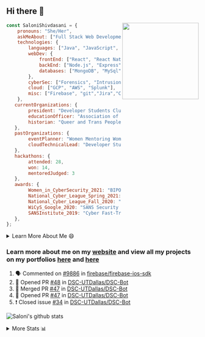 ## Hi there 👋

<img align='right' src="https://storage.googleapis.com/saloni-shivdasani-resume/Saloni.png" width="200">

```javascript
const SaloniShivdasani = {
    pronouns: "She/Her",
    askMeAbout: ["Full Stack Web Development", "Cloud Computing", "Cyber Security"],
    technologies: {
        languages: ["Java", "JavaScript", "SQL", "Python", "C++", "BASH", "R"],
        webDev: {
            frontEnd: ["React", "React Native", "Electron"],
            backEnd: ["Node.js", "Express", "Flask"],
            databases: ["MongoDB", "MySql"],
        },
        cyberSec: ["Forensics", "Intrusion Detection", "Security Operations", "Network and Application Penetration Testing"],
        cloud: ["GCP", "AWS", "Splunk"],
        misc: ["Firebase", "git","Jira","Confluence"]
    },
   currentOrganizations: {
        president: "Developer Students Club, UTD",
        educationOfficer: "Association of Computer Machinery, UTD",
        historian: "Queer and Trans People of Color, UTD",
   },
   pastOrganizations: {
        eventPlanner: "Women Mentoring Women in Engineering, UTD",
        cloudTechnicalLead: "Developer Students Club, UTD",
   },
   hackathons: {
        attended: 28,
        won: 14,
        mentoredJudged: 3
   },
   awards: {
        Women_in_CyberSecurity_2021: "BIPOC Fellowship Award",
        National_Cyber_League_Spring_2021: "Gold Bracket Competitor - Top 15% nationally",
        National_Cyber_League_Fall_2020: "Gold Bracket Competitor - Top 15% nationally",
        WiCyS_Google_2020: "SANS Security Training Scholarship",
        SANSInstitute_2019: "Cyber Fast-Track Game Quarter-Finalist",
   },
};
```

<!--START_SECTION:table-->
<details>

<summary>Learn More About Me 😄 </summary>

I am a senior at The University of Texas at Dallas, and I am currently majoring in Software Engineering with a concentration in Information Assurance. I am interested and have experience in full stack development, cloud computing, and cybersecurity. I hope to find opportunities where I can gain exposure to algorithm and project design. My ultimate aim is to develop futuristic products for users because I am inspired by the impact of computing on society.

I have experience in full stack web development through my participation and awards in hackathons where I have learnt and used React, Node.js, Express, MongoDB, Flask, NLTK, and React Native along with GIT, GCP, and Firebase. Last semester, I was also responsible for backend development for a project at a local NGO where I created a REST API using Node.js, Express, MongoDB and SQL and hosted it on servers using GCP. 

From my coursework and local competitions, I have skills in algorithms and data structures in Java, database management using SQL and machine learning using Python and R. I have also been a quarter-finalist in a national cybersecurity completion hosted by the SANS institute.

I am also actively involved in campus organization where I am the cloud technical lead for Developer Student Club, Mentor and Education Officer for Association of Computing Machinery, event planner for Women Mentoring Women in Engineering and IT Committee member for IEEE.

</details>

<!--END_SECTION:table-->

### Learn more about me on my [website](https://www.saloni-shivdasani.codes) and view all my projects on my portfolios [here](https://www.saloni-shivdasani.codes/projects) and  [here](http://devpost.com/SaloniS)

<!--START_SECTION:activity-->
1. 🗣 Commented on [#9886](https://github.com/firebase/firebase-ios-sdk/issues/9886) in [firebase/firebase-ios-sdk](https://github.com/firebase/firebase-ios-sdk)
2. 💪 Opened PR [#48](https://github.com/DSC-UTDallas/DSC-Bot/pull/48) in [DSC-UTDallas/DSC-Bot](https://github.com/DSC-UTDallas/DSC-Bot)
3. 🎉 Merged PR [#47](https://github.com/DSC-UTDallas/DSC-Bot/pull/47) in [DSC-UTDallas/DSC-Bot](https://github.com/DSC-UTDallas/DSC-Bot)
4. 💪 Opened PR [#47](https://github.com/DSC-UTDallas/DSC-Bot/pull/47) in [DSC-UTDallas/DSC-Bot](https://github.com/DSC-UTDallas/DSC-Bot)
5. ❗️ Closed issue [#34](https://github.com/DSC-UTDallas/DSC-Bot/issues/34) in [DSC-UTDallas/DSC-Bot](https://github.com/DSC-UTDallas/DSC-Bot)
<!--END_SECTION:activity-->

![Saloni's github stats](https://github-readme-stats.vercel.app/api?username=SaloniSS)

<!--START_SECTION:table-->
<details>

<summary>More Stats 📊 </summary>

<!--START_SECTION:waka-->
![Code Time](http://img.shields.io/badge/Code%20Time-1%2C022%20hrs%2037%20mins-blue)

![Lines of code](https://img.shields.io/badge/From%20Hello%20World%20I%27ve%20Written--1%20Million%20lines%20of%20code-blue)

**🐱 My GitHub Data** 

> 🏆 66 Contributions in the Year 2022
 > 
> 📦 575.5 kB Used in GitHub's Storage 
 > 
> 💼 Opted to Hire
 > 
> 📜 29 Public Repositories 
 > 
> 🔑 25 Private Repositories  
 > 
**I'm a Night 🦉** 

```text
🌞 Morning    66 commits     ███░░░░░░░░░░░░░░░░░░░░░░   14.22% 
🌆 Daytime    146 commits    ███████░░░░░░░░░░░░░░░░░░   31.47% 
🌃 Evening    188 commits    ██████████░░░░░░░░░░░░░░░   40.52% 
🌙 Night      64 commits     ███░░░░░░░░░░░░░░░░░░░░░░   13.79%

```
📅 **I'm Most Productive on Monday** 

```text
Monday       131 commits    ███████░░░░░░░░░░░░░░░░░░   28.23% 
Tuesday      78 commits     ████░░░░░░░░░░░░░░░░░░░░░   16.81% 
Wednesday    22 commits     █░░░░░░░░░░░░░░░░░░░░░░░░   4.74% 
Thursday     10 commits     ░░░░░░░░░░░░░░░░░░░░░░░░░   2.16% 
Friday       28 commits     █░░░░░░░░░░░░░░░░░░░░░░░░   6.03% 
Saturday     82 commits     ████░░░░░░░░░░░░░░░░░░░░░   17.67% 
Sunday       113 commits    ██████░░░░░░░░░░░░░░░░░░░   24.35%

```


📊 **This Week I Spent My Time On** 

```text
⌚︎ Time Zone: America/Chicago

💬 Programming Languages: 
Dart                     4 hrs 17 mins       ███████████░░░░░░░░░░░░░░   44.23% 
Other                    3 hrs 56 mins       ██████████░░░░░░░░░░░░░░░   40.67% 
Bash                     1 hr 7 mins         ███░░░░░░░░░░░░░░░░░░░░░░   11.65% 
XML                      9 mins              ░░░░░░░░░░░░░░░░░░░░░░░░░   1.69% 
Markdown                 4 mins              ░░░░░░░░░░░░░░░░░░░░░░░░░   0.7%

```

**I Mostly Code in JavaScript** 

```text
JavaScript               23 repos            ██████████░░░░░░░░░░░░░░░   41.82% 
Java                     11 repos            █████░░░░░░░░░░░░░░░░░░░░   20.0% 
Python                   8 repos             ███░░░░░░░░░░░░░░░░░░░░░░   14.55% 
CSS                      3 repos             █░░░░░░░░░░░░░░░░░░░░░░░░   5.45% 
TypeScript               3 repos             █░░░░░░░░░░░░░░░░░░░░░░░░   5.45%

```



 Last Updated on 13/06/2022 07:14:44 UTC
<!--END_SECTION:waka-->

<!--END_SECTION:table-->

<!--
**SaloniSS/SaloniSS** is a ✨ _special_ ✨ repository because its `README.md` (this file) appears on your GitHub profile.

Here are some ideas to get you started:

- 🔭 I’m currently working on ...
- 🌱 I’m currently learning ...
- 👯 I’m looking to collaborate on ...
- 🤔 I’m looking for help with ...
- 💬 Ask me about ...
- 📫 How to reach me: ...
- 😄 Pronouns: ...
- ⚡ Fun fact: ...
-->

